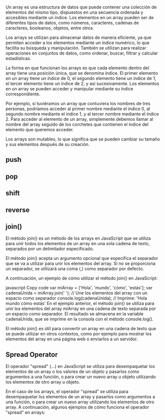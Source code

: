 Un array es una estructura de datos que puede contener una colección de elementos del mismo tipo, dispuestos en una secuencia ordenada y accesibles mediante un índice. Los elementos en un array pueden ser de diferentes tipos de datos, como números, caracteres, cadenas de caracteres, booleanos, objetos, entre otros.

Los arrays se utilizan para almacenar datos de manera eficiente, ya que permiten acceder a los elementos mediante un índice numérico, lo que facilita su búsqueda y manipulación. También se utilizan para realizar operaciones en conjuntos de datos, como ordenar, buscar, filtrar y calcular estadísticas.

La forma en que funcionan los arrays es que cada elemento dentro del array tiene una posición única, que se denomina índice. El primer elemento en un array tiene un índice de 0, el segundo elemento tiene un índice de 1, el tercer elemento tiene un índice de 2, y así sucesivamente. Los elementos en un array se pueden acceder y manipular mediante su índice correspondiente.

Por ejemplo, si tuviéramos un array que contuviera los nombres de tres personas, podríamos acceder al primer nombre mediante el índice 0, al segundo nombre mediante el índice 1, y al tercer nombre mediante el índice 2. Para acceder al elemento de un array, simplemente debemos llamar al nombre del array seguido de los corchetes que contienen el índice del elemento que queremos acceder.

Los arrays son mutables, lo que significa que se pueden cambiar su tamaño y sus elementos después de su creación.


## push
## pop
## shift
## reverse
## join()
El método join() es un método de los arrays en JavaScript que se utiliza para unir todos los elementos de un array en una sola cadena de texto, separados por un delimitador especificado.

El método join() acepta un argumento opcional que especifica el separador que se va a utilizar para unir los elementos del array. Si no se proporciona un separador, se utilizará una coma (,) como separador por defecto.

A continuación, un ejemplo de cómo utilizar el método join() en JavaScript:

javascript
Copy code
var miArray = ['Hola', 'mundo', 'cómo', 'estás'];
var cadenaUnida = miArray.join(' '); // Une los elementos del array con un espacio como separador
console.log(cadenaUnida); // Imprime: 'Hola mundo cómo estás'
En el ejemplo anterior, el método join() se utiliza para unir los elementos del array miArray en una cadena de texto separada por un espacio como separador. El resultado se almacena en la variable cadenaUnida, que se imprime en la consola con el método console.log().

El método join() es útil para convertir un array en una cadena de texto que se puede utilizar en otros contextos, como por ejemplo para mostrar los elementos del array en una página web o enviarlos a un servidor.
 
 ## Spread Operator
 El operador "spread" (...) en JavaScript se utiliza para desempaquetar los elementos de un array o los valores de un objeto y pasarlos como argumentos a una función, o para crear un nuevo array u objeto utilizando los elementos de otro array u objeto.

En el caso de los arrays, el operador "spread" se utiliza para desempaquetar los elementos de un array y pasarlos como argumentos a una función, o para crear un nuevo array utilizando los elementos de otro array. A continuación, algunos ejemplos de cómo funciona el operador "spread" en arrays: